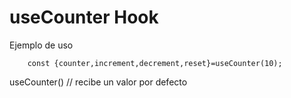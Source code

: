 # useCounter Hook

Ejemplo de uso
```
    const {counter,increment,decrement,reset}=useCounter(10);
```

useCounter() // recibe un valor por defecto